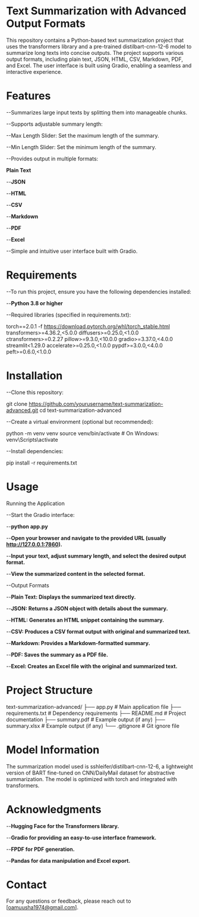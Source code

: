 # Text Summarization with Advanced Output Formats

This repository contains a Python-based text summarization project that uses the transformers library and a pre-trained distilbart-cnn-12-6 model to summarize long texts into concise outputs. The project supports various output formats, including plain text, JSON, HTML, CSV, Markdown, PDF, and Excel. The user interface is built using Gradio, enabling a seamless and interactive experience.

# Features

--Summarizes large input texts by splitting them into manageable chunks.

--Supports adjustable summary length:

--Max Length Slider: Set the maximum length of the summary.

--Min Length Slider: Set the minimum length of the summary.

--Provides output in multiple formats:

**Plain Text**

--**JSON**

--**HTML**

--**CSV**

--**Markdown**

--**PDF**

--**Excel**

--Simple and intuitive user interface built with Gradio.

# Requirements

--To run this project, ensure you have the following dependencies installed:

--**Python 3.8 or higher**

--Required libraries (specified in requirements.txt):

torch==2.0.1 -f https://download.pytorch.org/whl/torch_stable.html
transformers>=4.36.2,<5.0.0
diffusers>=0.25.0,<1.0.0
ctransformers>=0.2.27
pillow>=9.3.0,<10.0.0
gradio>=3.37.0,<4.0.0
streamlit<1.29.0
accelerate>=0.25.0,<1.0.0
pypdf>=3.0.0,<4.0.0
peft>=0.6.0,<1.0.0

# Installation

--Clone this repository:

git clone https://github.com/yourusername/text-summarization-advanced.git
cd text-summarization-advanced

--Create a virtual environment (optional but recommended):

python -m venv venv
source venv/bin/activate   # On Windows: venv\Scripts\activate

--Install dependencies:

pip install -r requirements.txt

# Usage

Running the Application

--Start the Gradio interface:

--**python app.py**

--**Open your browser and navigate to the provided URL (usually http://127.0.0.1:7860).**

--**Input your text, adjust summary length, and select the desired output format.**

--**View the summarized content in the selected format.**

--Output Formats

--**Plain Text: Displays the summarized text directly.**

--**JSON: Returns a JSON object with details about the summary.**

--**HTML: Generates an HTML snippet containing the summary.**

--**CSV: Produces a CSV format output with original and summarized text.**

--**Markdown: Provides a Markdown-formatted summary.**

--**PDF: Saves the summary as a PDF file.**

--**Excel: Creates an Excel file with the original and summarized text.**

# Project Structure

text-summarization-advanced/
├── app.py                 # Main application file
├── requirements.txt       # Dependency requirements
├── README.md              # Project documentation
├── summary.pdf            # Example output (if any)
├── summary.xlsx           # Example output (if any)
└── .gitignore             # Git ignore file

# Model Information

The summarization model used is sshleifer/distilbart-cnn-12-6, a lightweight version of BART fine-tuned on CNN/DailyMail dataset for abstractive summarization. The model is optimized with torch and integrated with transformers.

# Acknowledgments

--**Hugging Face for the Transformers library.**

--**Gradio for providing an easy-to-use interface framework.**

--**FPDF for PDF generation.**

--**Pandas for data manipulation and Excel export.**

# Contact

For any questions or feedback, please reach out to [oamuusha1974@gmail.com].
